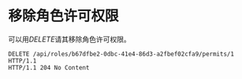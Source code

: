 # 移除角色许可权限

可以用*DELETE*请其移除角色许可权限。

                            
    DELETE /api/roles/b67dfbe2-0dbc-41e4-86d3-a2fbef02cfa9/permits/1 HTTP/1.1
    HTTP/1.1 204 No Content
                            
                        

